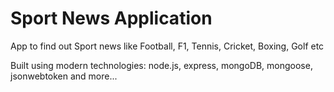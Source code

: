 # Sport News Application

App to find out Sport news like Football, F1, Tennis, Cricket, Boxing, Golf etc

Built using modern technologies: node.js, express, mongoDB, mongoose, jsonwebtoken and more...
